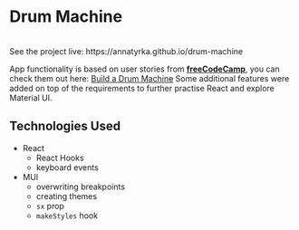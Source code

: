 # Drum Machine

<br/>
See the project live: https://annatyrka.github.io/drum-machine

App functionality is based on user stories from **[freeCodeCamp](https://www.freecodecamp.org)**, you can check them out here: [Build a Drum Machine](https://www.freecodecamp.org/learn/front-end-development-libraries/front-end-development-libraries-projects/build-a-drum-machine)
Some additional features were added on top of the requirements to further practise React and explore Material UI.

## Technologies Used

- React
  - React Hooks
  - keyboard events
- MUI
  - overwriting breakpoints
  - creating themes
  - `sx` prop
  - `makeStyles` hook
